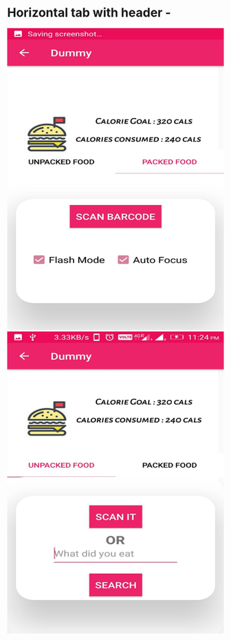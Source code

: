 # Horizontal tab with header -

<img src="ss/a.jpeg" height=700 width=700></img>
<img src="ss/b.jpeg" height=700 width=700></img>
